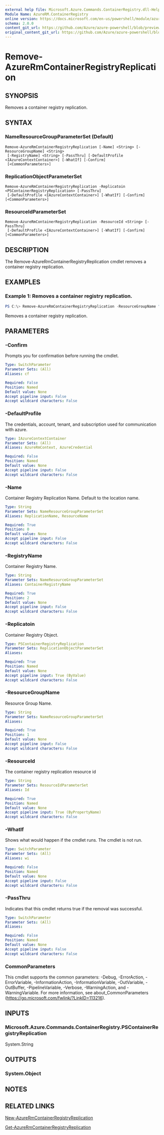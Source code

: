 ```yaml
---
external help file: Microsoft.Azure.Commands.ContainerRegistry.dll-Help.xml
Module Name: AzureRM.ContainerRegistry
online version: https://docs.microsoft.com/en-us/powershell/module/azurerm.containerregistry/remove-azurermcontainerregistry
schema: 2.0.0
content_git_url: https://github.com/Azure/azure-powershell/blob/preview/src/ResourceManager/ContainerRegistry/Commands.ContainerRegistry/help/Remove-AzureRmContainerRegistryReplication.md
original_content_git_url: https://github.com/Azure/azure-powershell/blob/preview/src/ResourceManager/ContainerRegistry/Commands.ContainerRegistry/help/Remove-AzureRmContainerRegistryReplication.md
---
```


# Remove-AzureRmContainerRegistryReplication

## SYNOPSIS
Removes a container registry replication.

## SYNTAX

### NameResourceGroupParameterSet (Default)
```
Remove-AzureRmContainerRegistryReplication [-Name] <String> [-ResourceGroupName] <String>
 [-RegistryName] <String> [-PassThru] [-DefaultProfile <IAzureContextContainer>] [-WhatIf] [-Confirm]
 [<CommonParameters>]
```

### ReplicationObjectParameterSet
```
Remove-AzureRmContainerRegistryReplication -Replicatoin <PSContainerRegistryReplication> [-PassThru]
 [-DefaultProfile <IAzureContextContainer>] [-WhatIf] [-Confirm] [<CommonParameters>]
```

### ResourceIdParameterSet
```
Remove-AzureRmContainerRegistryReplication -ResourceId <String> [-PassThru]
 [-DefaultProfile <IAzureContextContainer>] [-WhatIf] [-Confirm] [<CommonParameters>]
```

## DESCRIPTION
The Remove-AzureRmContainerRegistryReplication cmdlet removes a container registry replication.

## EXAMPLES

### Example 1: Removes a container registry replication.
```powershell
PS C:\> Remove-AzureRmContainerRegistryReplication -ResourceGroupName "MyResourceGroup" -RegistryName "MyRegistry" -Name "replication001"
```

Removes a container registry replication.

## PARAMETERS

### -Confirm
Prompts you for confirmation before running the cmdlet.

```yaml
Type: SwitchParameter
Parameter Sets: (All)
Aliases: cf

Required: False
Position: Named
Default value: None
Accept pipeline input: False
Accept wildcard characters: False
```

### -DefaultProfile
The credentials, account, tenant, and subscription used for communication with azure.

```yaml
Type: IAzureContextContainer
Parameter Sets: (All)
Aliases: AzureRmContext, AzureCredential

Required: False
Position: Named
Default value: None
Accept pipeline input: False
Accept wildcard characters: False
```

### -Name
Container Registry Replication Name.
Default to the location name.

```yaml
Type: String
Parameter Sets: NameResourceGroupParameterSet
Aliases: ReplicationName, ResourceName

Required: True
Position: 0
Default value: None
Accept pipeline input: False
Accept wildcard characters: False
```

### -RegistryName
Container Registry Name.

```yaml
Type: String
Parameter Sets: NameResourceGroupParameterSet
Aliases: ContainerRegistryName

Required: True
Position: 2
Default value: None
Accept pipeline input: False
Accept wildcard characters: False
```

### -Replicatoin
Container Registry Object.

```yaml
Type: PSContainerRegistryReplication
Parameter Sets: ReplicationObjectParameterSet
Aliases: 

Required: True
Position: Named
Default value: None
Accept pipeline input: True (ByValue)
Accept wildcard characters: False
```

### -ResourceGroupName
Resource Group Name.

```yaml
Type: String
Parameter Sets: NameResourceGroupParameterSet
Aliases: 

Required: True
Position: 1
Default value: None
Accept pipeline input: False
Accept wildcard characters: False
```

### -ResourceId
The container registry replication resource id

```yaml
Type: String
Parameter Sets: ResourceIdParameterSet
Aliases: Id

Required: True
Position: Named
Default value: None
Accept pipeline input: True (ByPropertyName)
Accept wildcard characters: False
```

### -WhatIf
Shows what would happen if the cmdlet runs.
The cmdlet is not run.

```yaml
Type: SwitchParameter
Parameter Sets: (All)
Aliases: wi

Required: False
Position: Named
Default value: None
Accept pipeline input: False
Accept wildcard characters: False
```

### -PassThru
Indicates that this cmdlet returns true if the removal was successful.

```yaml
Type: SwitchParameter
Parameter Sets: (All)
Aliases: 

Required: False
Position: Named
Default value: None
Accept pipeline input: False
Accept wildcard characters: False
```

### CommonParameters
This cmdlet supports the common parameters: -Debug, -ErrorAction, -ErrorVariable, -InformationAction, -InformationVariable, -OutVariable, -OutBuffer, -PipelineVariable, -Verbose, -WarningAction, and -WarningVariable. For more information, see about_CommonParameters (https://go.microsoft.com/fwlink/?LinkID=113216).

## INPUTS

### Microsoft.Azure.Commands.ContainerRegistry.PSContainerRegistryReplication
System.String

## OUTPUTS

### System.Object

## NOTES

## RELATED LINKS

[New-AzureRmContainerRegistryReplication](New-AzureRmContainerRegistryReplication.md)

[Get-AzureRmContainerRegistryReplication](Remove-AzureRmContainerRegistryReplication.md)

